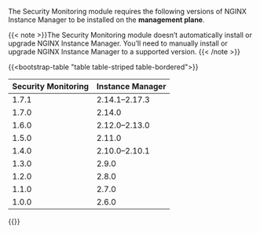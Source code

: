 The Security Monitoring module requires the following versions of NGINX Instance Manager to be installed on the **management plane**.

{{< note >}}The Security Monitoring module doesn’t automatically install or upgrade NGINX Instance Manager. You’ll need to manually install or upgrade NGINX Instance Manager to a supported version.
{{< /note >}}

{{<bootstrap-table "table table-striped table-bordered">}}

| Security Monitoring | Instance Manager  |
|---------------------|-------------------|
| 1.7.1               | 2.14.1–2.17.3     |
| 1.7.0               | 2.14.0            |
| 1.6.0               | 2.12.0–2.13.0     |
| 1.5.0               | 2.11.0            |
| 1.4.0               | 2.10.0–2.10.1     |
| 1.3.0               | 2.9.0             |
| 1.2.0               | 2.8.0             |
| 1.1.0               | 2.7.0             |
| 1.0.0               | 2.6.0             |

{{</bootstrap-table>}}

<!-- Do not remove. Keep this code at the bottom of the include -->
<!-- DOCS-1074 -->
